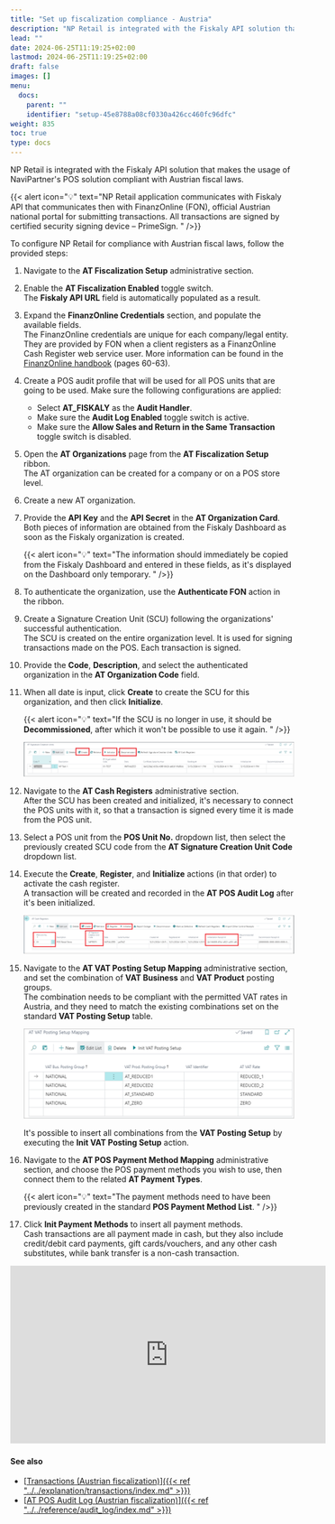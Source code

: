 ```yaml
---
title: "Set up fiscalization compliance - Austria"
description: "NP Retail is integrated with the Fiskaly API solution that makes the usage of NaviPartner's POS solution compliant with Austrian fiscal laws."
lead: ""
date: 2024-06-25T11:19:25+02:00
lastmod: 2024-06-25T11:19:25+02:00
draft: false
images: []
menu:
  docs:
    parent: ""
    identifier: "setup-45e8788a08cf0330a426cc460fc96dfc"
weight: 835
toc: true
type: docs
---
```


NP Retail is integrated with the Fiskaly API solution that makes the usage of NaviPartner's POS solution compliant with Austrian fiscal laws. 

{{< alert icon="💡" text="NP Retail application communicates with Fiskaly API that communicates then with FinanzOnline (FON), official Austrian national portal for submitting transactions. All transactions are signed by certified security signing device – PrimeSign. " />}}

To configure NP Retail for compliance with Austrian fiscal laws, follow the provided steps:

1. Navigate to the **AT Fiscalization Setup** administrative section.
2. Enable the **AT Fiscalization Enabled** toggle switch.      
   The **Fiskaly API URL** field is automatically populated as a result. 
3. Expand the **FinanzOnline Credentials** section, and populate the available fields.      
   The FinanzOnline credentials are unique for each company/legal entity. They are provided by FON when a client registers as a FinanzOnline Cash Register web service user. More information can be found in the [<ins>FinanzOnline handbook<ins>](https://finanzonline.bmf.gv.at/eLearning/BMF_Handbuch_Registrierkassen.pdf) (pages 60-63).
4. Create a POS audit profile that will be used for all POS units that are going to be used. Make sure the following configurations are applied: 
   - Select **AT_FISKALY** as the **Audit Handler**.
   - Make sure the **Audit Log Enabled** toggle switch is active. 
   - Make sure the **Allow Sales and Return in the Same Transaction** toggle switch is disabled. 
5. Open the **AT Organizations** page from the **AT Fiscalization Setup** ribbon.       
   The AT organization can be created for a company or on a POS store level.
6. Create a new AT organization.
7. Provide the **API Key** and the **API Secret** in the **AT Organization Card**.      
   Both pieces of information are obtained from the Fiskaly Dashboard as soon as the Fiskaly organization is created. 
   
   {{< alert icon="💡" text="The information should immediately be copied from the Fiskaly Dashboard and entered in these fields, as it's displayed on the Dashboard only temporary. " />}}

8. To authenticate the organization, use the **Authenticate FON** action in the ribbon.
9. Create a Signature Creation Unit (SCU) following the organizations' successful authentication.      
   The SCU is created on the entire organization level. It is used for signing transactions made on the POS. Each transaction is signed.
10. Provide the **Code**, **Description**, and select the authenticated organization in the **AT Organization Code** field.
11. When all date is input, click **Create** to create the SCU for this organization, and then click **Initialize**.

    {{< alert icon="💡" text="If the SCU is no longer in use, it should be <b>Decommissioned</b>, after which it won't be possible to use it again. " />}}

    ![scu](Images/scu.PNG)

12. Navigate to the **AT Cash Registers** administrative section.     
    After the SCU has been created and initialized, it's necessary to connect the POS units with it, so that a transaction is signed every time it is made from the POS unit.
13. Select a POS unit from the **POS Unit No.** dropdown list, then select the previously created SCU code from the **AT Signature Creation Unit Code** dropdown list. 
14. Execute the **Create**, **Register**, and **Initialize** actions (in that order) to activate the cash register.        
    A transaction will be created and recorded in the **AT POS Audit Log** after it's been initialized.

    ![at_cash_register](Images/at_cash_register.PNG)

15. Navigate to the **AT VAT Posting Setup Mapping** administrative section, and set the combination of **VAT Business** and **VAT Product** posting groups.      
    The combination needs to be compliant with the permitted VAT rates in Austria, and they need to match the existing combinations set on the standard **VAT Posting Setup** table. 

    ![vat_table](Images/vat_table.PNG)

    It's possible to insert all combinations from the **VAT Posting Setup** by executing the **Init VAT Posting Setup** action.

16. Navigate to the **AT POS Payment Method Mapping** administrative section, and choose the POS payment methods you wish to use, then connect them to the related **AT Payment Types**.

    {{< alert icon="💡" text="The payment methods need to have been previously created in the standard <b>POS Payment Method List</b>. " />}}

17. Click **Init Payment Methods** to insert all payment methods.       
    Cash transactions are all payment made in cash, but they also include credit/debit card payments, gift cards/vouchers, and any other cash substitutes, while bank transfer is a non-cash transaction.

<iframe width="560" height="315" src="https://www.youtube.com/embed/3AWFsa9u_Qg?si=tti_NF2Mlh29yFkn" title="YouTube video player" frameborder="0" allow="accelerometer; autoplay; clipboard-write; encrypted-media; gyroscope; picture-in-picture; web-share" allowfullscreen></iframe>


#### See also 

- [<ins>Transactions (Austrian fiscalization)<ins>]({{< ref "../../explanation/transactions/index.md" >}})
- [<ins>AT POS Audit Log (Austrian fiscalization)<ins>]({{< ref "../../reference/audit_log/index.md" >}})